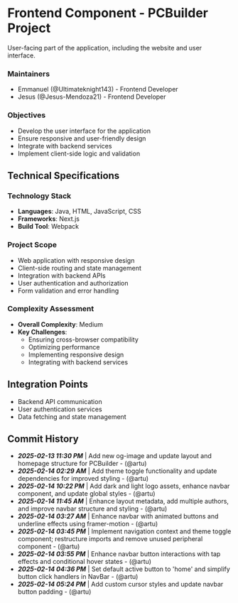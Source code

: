 # Frontend Component - PCBuilder Project

User-facing part of the application, including the website and user interface.

### Maintainers
- Emmanuel (@Ultimateknight143) - Frontend Developer
- Jesus (@Jesus-Mendoza21) - Frontend Developer

### Objectives
- Develop the user interface for the application
- Ensure responsive and user-friendly design
- Integrate with backend services
- Implement client-side logic and validation

## Technical Specifications

### Technology Stack
- **Languages**: Java, HTML, JavaScript, CSS
- **Frameworks**: Next.js
- **Build Tool**: Webpack

### Project Scope
- Web application with responsive design
- Client-side routing and state management
- Integration with backend APIs
- User authentication and authorization
- Form validation and error handling

### Complexity Assessment
- **Overall Complexity**: Medium
- **Key Challenges**:
  - Ensuring cross-browser compatibility
  - Optimizing performance
  - Implementing responsive design
  - Integrating with backend services

## Integration Points
- Backend API communication
- User authentication services
- Data fetching and state management

## Commit History
- _**2025-02-13 11:30 PM**_ | Add new og-image and update layout and homepage structure for PCBuilder - (@artu)
- _**2025-02-14 02:29 AM**_ | Add theme toggle functionality and update dependencies for improved styling - (@artu)
- _**2025-02-14 10:22 PM**_ | Add dark and light logo assets, enhance navbar component, and update global styles - (@artu)
- _**2025-02-14 11:45 AM**_ | Enhance layout metadata, add multiple authors, and improve navbar structure and styling - (@artu)
- _**2025-02-14 03:27 AM**_ | Enhance navbar with animated buttons and underline effects using framer-motion - (@artu)
- _**2025-02-14 03:45 PM**_ | Implement navigation context and theme toggle component; restructure imports and remove unused peripheral component - (@artu)
- _**2025-02-14 03:55 PM**_ | Enhance navbar button interactions with tap effects and conditional hover states - (@artu)
- _**2025-02-14 04:36 PM**_ | Set default active button to 'home' and simplify button click handlers in NavBar - (@artu)
- _**2025-02-14 05:24 PM**_ | Add custom cursor styles and update navbar button padding - (@artu)